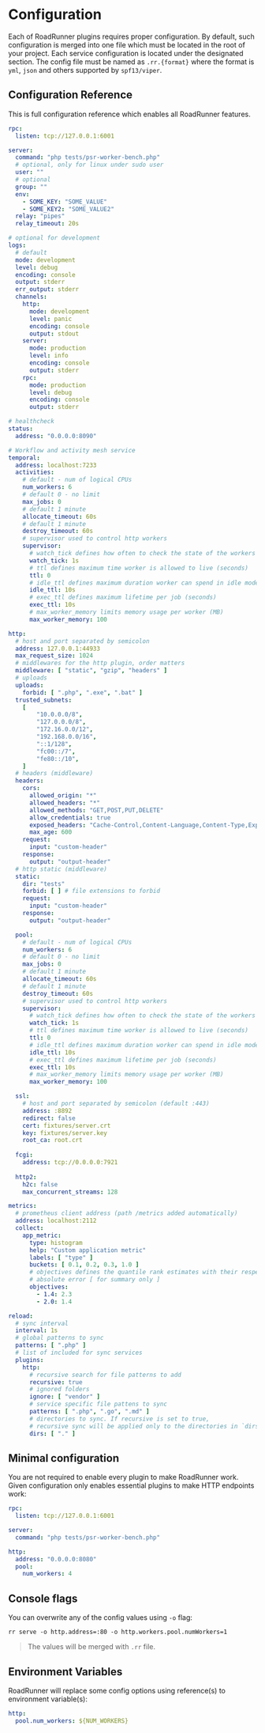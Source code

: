 # Configuration

Each of RoadRunner plugins requires proper configuration. By default, such configuration is merged into one file which
must be located in the root of your project. Each service configuration is located under the designated section. The
config file must be named as `.rr.{format}` where the format is `yml`, `json` and others supported by `spf13/viper`.

## Configuration Reference
This is full configuration reference which enables all RoadRunner features.

```yaml
rpc:
  listen: tcp://127.0.0.1:6001

server:
  command: "php tests/psr-worker-bench.php"
  # optional, only for linux under sudo user
  user: ""
  # optional
  group: ""
  env:
    - SOME_KEY: "SOME_VALUE"
    - SOME_KEY2: "SOME_VALUE2"
  relay: "pipes"
  relay_timeout: 20s

# optional for development
logs:
  # default
  mode: development
  level: debug
  encoding: console
  output: stderr
  err_output: stderr
  channels:
    http:
      mode: development
      level: panic
      encoding: console
      output: stdout
    server:
      mode: production
      level: info
      encoding: console
      output: stderr
    rpc:
      mode: production
      level: debug
      encoding: console
      output: stderr

# healthcheck
status:
  address: "0.0.0.0:8090"

# Workflow and activity mesh service
temporal:
  address: localhost:7233
  activities:
    # default - num of logical CPUs
    num_workers: 6
    # default 0 - no limit
    max_jobs: 0
    # default 1 minute
    allocate_timeout: 60s
    # default 1 minute
    destroy_timeout: 60s
    # supervisor used to control http workers
    supervisor:
      # watch_tick defines how often to check the state of the workers (seconds)
      watch_tick: 1s
      # ttl defines maximum time worker is allowed to live (seconds)
      ttl: 0
      # idle_ttl defines maximum duration worker can spend in idle mode after first use. Disabled when 0 (seconds)
      idle_ttl: 10s
      # exec_ttl defines maximum lifetime per job (seconds)
      exec_ttl: 10s
      # max_worker_memory limits memory usage per worker (MB)
      max_worker_memory: 100

http:
  # host and port separated by semicolon
  address: 127.0.0.1:44933
  max_request_size: 1024
  # middlewares for the http plugin, order matters
  middleware: [ "static", "gzip", "headers" ]
  # uploads
  uploads:
    forbid: [ ".php", ".exe", ".bat" ]  
  trusted_subnets:
    [
        "10.0.0.0/8",
        "127.0.0.0/8",
        "172.16.0.0/12",
        "192.168.0.0/16",
        "::1/128",
        "fc00::/7",
        "fe80::/10",
    ]
  # headers (middleware)
  headers:
    cors:
      allowed_origin: "*"
      allowed_headers: "*"
      allowed_methods: "GET,POST,PUT,DELETE"
      allow_credentials: true
      exposed_headers: "Cache-Control,Content-Language,Content-Type,Expires,Last-Modified,Pragma"
      max_age: 600
    request:
      input: "custom-header"
    response:
      output: "output-header"
  # http static (middleware)
  static:
    dir: "tests"
    forbid: [ ] # file extensions to forbid
    request:
      input: "custom-header"
    response:
      output: "output-header"

  pool:
    # default - num of logical CPUs
    num_workers: 6
    # default 0 - no limit
    max_jobs: 0
    # default 1 minute
    allocate_timeout: 60s
    # default 1 minute
    destroy_timeout: 60s
    # supervisor used to control http workers
    supervisor:
      # watch_tick defines how often to check the state of the workers (seconds)
      watch_tick: 1s
      # ttl defines maximum time worker is allowed to live (seconds)
      ttl: 0
      # idle_ttl defines maximum duration worker can spend in idle mode after first use. Disabled when 0 (seconds)
      idle_ttl: 10s
      # exec_ttl defines maximum lifetime per job (seconds)
      exec_ttl: 10s
      # max_worker_memory limits memory usage per worker (MB)
      max_worker_memory: 100

  ssl:
    # host and port separated by semicolon (default :443)
    address: :8892
    redirect: false
    cert: fixtures/server.crt
    key: fixtures/server.key
    root_ca: root.crt
    
  fcgi:
    address: tcp://0.0.0.0:7921
    
  http2:
    h2c: false
    max_concurrent_streams: 128

metrics:
  # prometheus client address (path /metrics added automatically)
  address: localhost:2112
  collect:
    app_metric:
      type: histogram
      help: "Custom application metric"
      labels: [ "type" ]
      buckets: [ 0.1, 0.2, 0.3, 1.0 ]
      # objectives defines the quantile rank estimates with their respective
      #	absolute error [ for summary only ]
      objectives:
        - 1.4: 2.3
        - 2.0: 1.4

reload:
  # sync interval
  interval: 1s
  # global patterns to sync
  patterns: [ ".php" ]
  # list of included for sync services
  plugins:
    http:
      # recursive search for file patterns to add
      recursive: true
      # ignored folders
      ignore: [ "vendor" ]
      # service specific file pattens to sync
      patterns: [ ".php", ".go", ".md" ]
      # directories to sync. If recursive is set to true,
      # recursive sync will be applied only to the directories in `dirs` section
      dirs: [ "." ]
```

## Minimal configuration
You are not required to enable every plugin to make RoadRunner work. Given configuration only enables essential plugins
to make HTTP endpoints work:

```yaml
rpc:
  listen: tcp://127.0.0.1:6001

server:
  command: "php tests/psr-worker-bench.php"

http:
  address: "0.0.0.0:8080"
  pool:
    num_workers: 4   
```

## Console flags

You can overwrite any of the config values using `-o` flag:

```
rr serve -o http.address=:80 -o http.workers.pool.numWorkers=1
```

> The values will be merged with `.rr` file.

## Environment Variables

RoadRunner will replace some config options using reference(s) to environment variable(s):

```yaml
http:
  pool.num_workers: ${NUM_WORKERS}
```
